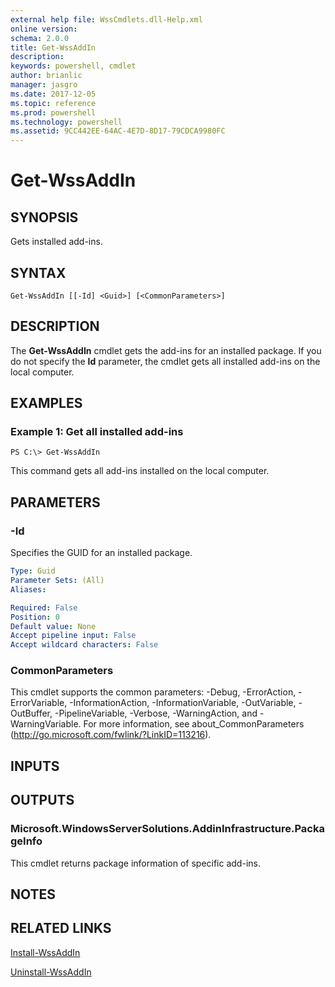 ```yaml
---
external help file: WssCmdlets.dll-Help.xml
online version: 
schema: 2.0.0
title: Get-WssAddIn
description: 
keywords: powershell, cmdlet
author: brianlic
manager: jasgro
ms.date: 2017-12-05
ms.topic: reference
ms.prod: powershell
ms.technology: powershell
ms.assetid: 9CC442EE-64AC-4E7D-8D17-79CDCA9980FC
---
```


# Get-WssAddIn

## SYNOPSIS
Gets installed add-ins.

## SYNTAX

```
Get-WssAddIn [[-Id] <Guid>] [<CommonParameters>]
```

## DESCRIPTION
The **Get-WssAddIn** cmdlet gets the add-ins for an installed package.
If you do not specify the **Id** parameter, the cmdlet gets all installed add-ins on the local computer.

## EXAMPLES

### Example 1: Get all installed add-ins
```
PS C:\> Get-WssAddIn
```

This command gets all add-ins installed on the local computer.

## PARAMETERS

### -Id
Specifies the GUID for an installed package.

```yaml
Type: Guid
Parameter Sets: (All)
Aliases: 

Required: False
Position: 0
Default value: None
Accept pipeline input: False
Accept wildcard characters: False
```

### CommonParameters
This cmdlet supports the common parameters: -Debug, -ErrorAction, -ErrorVariable, -InformationAction, -InformationVariable, -OutVariable, -OutBuffer, -PipelineVariable, -Verbose, -WarningAction, and -WarningVariable. For more information, see about_CommonParameters (http://go.microsoft.com/fwlink/?LinkID=113216).

## INPUTS

## OUTPUTS

### Microsoft.WindowsServerSolutions.AddinInfrastructure.PackageInfo
This cmdlet returns package information of specific add-ins.

## NOTES

## RELATED LINKS

[Install-WssAddIn](./Install-WssAddIn.md)

[Uninstall-WssAddIn](./Uninstall-WssAddIn.md)

